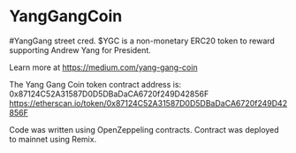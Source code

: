 # YangGangCoin
#YangGang street cred. $YGC is a non-monetary ERC20 token to reward supporting Andrew Yang for President.

Learn more at https://medium.com/yang-gang-coin

The Yang Gang Coin token contract address is: 0x87124C52A31587D0D5DBaDaCA6720f249D42856F
https://etherscan.io/token/0x87124C52A31587D0D5DBaDaCA6720f249D42856F

Code was written using OpenZeppeling contracts.
Contract was deployed to mainnet using Remix.

